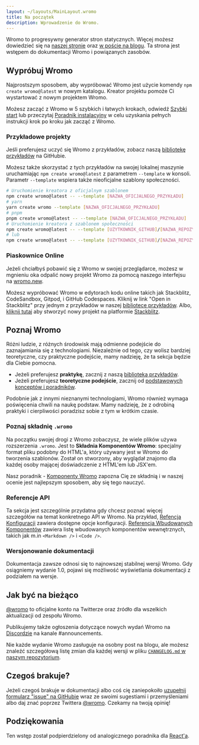 ```yaml
---
layout: ~/layouts/MainLayout.wromo
title: Na początek
description: Wprowadzenie do Wromo.
---
```


Wromo to progresywny generator stron statycznych. Więcej możesz dowiedzieć się na [naszej stronie](https://wromo.build/) oraz [w poście na blogu](https://wromo.build/blog/introducing-wromo). Ta strona jest wstępem do dokumentacji Wromo i powiązanych zasobów.

## Wypróbuj Wromo

Najprostszym sposobem, aby wypróbować Wromo jest użycie komendy `npm create wromo@latest` w nowym katalogu. Kreator projektu pomoże Ci wystartować z nowym projektem Wromo.

Możesz zacząć z Wromo w 5 szybkich i łatwych krokach, odwiedź [Szybki start](/pl/install/auto/)
lub przeczytaj [Poradnik instalacyjny](/pl/install/manual/) w celu uzyskania pełnych instrukcji krok po kroku jak zacząć z Wromo.

### Przykładowe projekty

Jeśli preferujesz uczyć się Wromo z przykładów, zobacz naszą [bibliotekę przykładów](https://github.com/Wromo/wromo/tree/main/examples) na GitHubie.

Możesz także skorzystać z tych przykładów na swojej lokalnej maszynie uruchamiając `npm create wromo@latest` z parametrem `--template` w konsoli. Parametr `--template` wspiera także nieoficjalne szablony społeczności.

```bash
# Uruchomienie kreatora z oficjalnym szablonem
npm create wromo@latest -- --template [NAZWA_OFICJALNEGO_PRZYKŁADU]
# yarn
yarn create wromo --template [NAZWA_OFICJALNEGO_PRZYKŁADU]
# pnpm
pnpm create wromo@latest -- --template [NAZWA_OFICJALNEGO_PRZYKŁADU]
# Uruchomienie kreatora z szablonem społeczności
npm create wromo@latest -- --template [UZYTKOWNIK_GITHUB]/[NAZWA_REPOZYTORIUM]
# lub
npm create wromo@latest -- --template [UZYTKOWNIK_GITHUB]/[NAZWA_REPOZYTORIUM]/sciezka/do/przykladu
```

### Piaskownice Online

Jeżeli chciałbyś pobawić się z Wromo w swojej przeglądarce, możesz w mgnieniu oka odpalić nowy projekt Wromo za pomocą naszego interfejsu na [wromo.new](https://wromo.new/).

Możesz wypróbować Wromo w edytorach kodu online takich jak Stackblitz, CodeSandbox, Gitpod, i GitHub Codespaces. Kliknij w link "Open in Stackblitz" przy jednym z przykładów w naszej [bibliotece przykładów](https://github.com/Wromo/wromo/tree/main/examples). Albo, [kliknij tutaj](https://stackblitz.com/fork/wromo) aby stworzyć nowy projekt na platformie [Stackblitz](https://stackblitz.com/fork/wromo).

## Poznaj Wromo

Różni ludzie, z różnych środowisk mają odmienne podejście do zaznajamiania się z technologiami. Niezależnie od tego, czy wolisz bardziej teoretyczne, czy praktyczne podejście, mamy nadzieję, że ta sekcja będzie dla Ciebie pomocna.

- Jeżeli preferujesz **praktykę**, zacznij z naszą [biblioteką przykładów](https://github.com/Wromo/wromo/tree/main/examples).
- Jeżeli preferujesz **teoretyczne podejście**, zacznij od [podstawowych konceptów i poradników](/pl/core-concepts/project-structure/).

Podobnie jak z innymi nieznanymi technologiami, Wromo również wymaga poświęcenia chwili na naukę podstaw. Mamy nadzieję, że z odrobiną praktyki i cierpliwości poradzisz sobie z tym w krótkim czasie.

### Poznaj składnię `.wromo`

Na początku swojej drogi z Wromo zobaczysz, że wiele plików używa rozszerzenia `.wromo`. Jest to **Składnia Komponentów Wromo**: specjalny format pliku podobny do HTML'a, który używany jest w Wromo do tworzenia szablonów. Został on stworzony, aby wyglądał znajomo dla każdej osoby mającej doświadczenie z HTML'em lub JSX'em.

Nasz poradnik - [Komponenty Wromo](/pl/core-concepts/wromo-components/) zapozna Cię ze składnią i w naszej ocenie jest najlepszym sposobem, aby się tego nauczyć.

### Referencje API

Ta sekcja jest szczególnie przydatna gdy chcesz poznać więcej szczegółów na temat konkretnego API w Wromo. Na przykład, [Refencja Konfiguracji](/pl/reference/configuration-reference/) zawiera dostępne opcje konfiguracji. [Referencja Wbudowanych Komponentów](/pl/reference/api-reference/#built-in-components) zawiera listę wbudowanych komponentów wewnętrznych, takich jak m.in `<Markdown />` i `<Code />`.

### Wersjonowanie dokumentacji

Dokumentacja zawsze odnosi się to najnowszej stabilnej wersji Wromo. Gdy osiągniemy wydanie 1.0, pojawi się możliwość wyświetlania dokumentacji z podziałem na wersje.

## Jak być na bieżąco

[@wromo](https://twitter.com/wromo) to oficjalne konto na Twitterze oraz źródło dla wszelkich aktualizacji od zespołu Wromo.

Publikujemy także ogłoszenia dotyczące nowych wydań Wromo na [Discordzie](https://wromo.build/chat) na kanale #announcements.

Nie każde wydanie Wromo zasługuje na osobny post na blogu, ale możesz znaleźć szczegółową listę zmian dla każdej wersji w pliku [`CHANGELOG.md` w naszym repozytorium](https://github.com/Wromo/wromo/blob/main/packages/wromo/CHANGELOG.md).

## Czegoś brakuje?

Jeżeli czegoś brakuje w dokumentacji albo coś cię zaniepokoiło [uzupełnij formularz "issue" na GitHubie](https://github.com/Wromo/wromo/issues/new/choose) wraz ze swoimi sugestiami i przemyśleniami albo daj znać poprzez Twittera [@wromo](https://twitter.com/wromo). Czekamy na twoją opinię!

## Podziękowania

Ten wstęp został podpierdzielony od analogicznego poradnika dla [React'a](https://reactjs.org/docs/getting-started.html).

